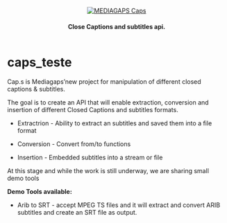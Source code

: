 <p align="center">
  <a href="https://www.mediagaps.com">
    <img alt="MEDIAGAPS Caps " src="http://www.mediagaps.com/wp-content/uploads/2020/07/caps-14.png" >
  </a>
  <h4 align="center">
    Close Captions and subtitles api.
  </h4>
  <p align="center">
	<a>
	<img src="https://img.shields.io/badge/license-Apache 2.0-9cf" alt=""></img></a>
  </p>

# caps_teste

Cap.s is Mediagaps’new project for manipulation of different closed captions & subtitles. 

The goal is to create an API that will enable extraction, conversion and insertion of different Closed Captions and subtitles formats.

 - Extractrion - Ability to extract an subtitles and saved them into a file format

 - Conversion - Convert from/to functions 

 - Insertion - Embedded subtitles into a stream or file

At this stage and while the work is still underway, we are sharing small demo tools

**Demo Tools available:**
- Arib to SRT - accept MPEG TS files and it will extract and convert ARIB subtitles and create an SRT file as output.


